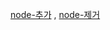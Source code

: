 
[node-추가](https://github.com/futuregen-icp/openshift3/blob/master/openshift%203%2C11%20job/node-%EC%B6%94%EA%B0%80%20%EB%B0%A9%EB%B2%95\(adding%20node\).md) ,   [node-제거](https://github.com/futuregen-icp/openshift3/blob/master/openshift%203%2C11%20job/node-%EC%A0%9C%EA%B1%B0%20%EB%B0%A9%EB%B2%95(removing%20node).md)
